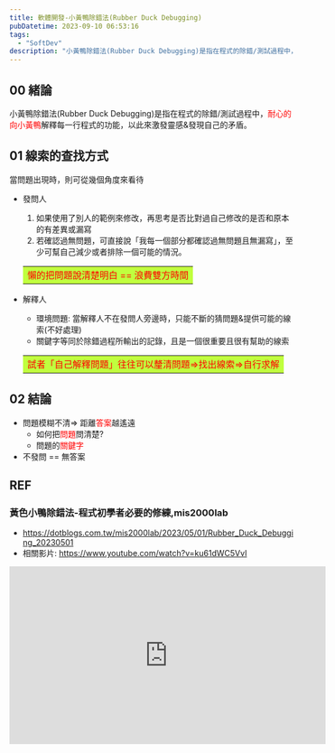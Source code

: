 ```yaml
---
title: 軟體開發-小黃鴨除錯法(Rubber Duck Debugging)
pubDatetime: 2023-09-10 06:53:16
tags:
  - "SoftDev"
description: "小黃鴨除錯法(Rubber Duck Debugging)是指在程式的除錯/測試過程中，耐心的向小黃鴨解釋每一行程式的功能，以此來激發靈感&發現自己的矛盾。"
---
```


## 00 緒論

小黃鴨除錯法(Rubber Duck Debugging)是指在程式的除錯/測試過程中，<font color=red>耐心的向小黃鴨</font>解釋每一行程式的功能，以此來激發靈感&發現自己的矛盾。

<!--more-->

## 01 線索的查找方式

當問題出現時，則可從幾個角度來看待

- 發問人

  1. 如果使用了別人的範例來修改，再思考是否比對過自己修改的是否和原本的有差異或漏寫
  2. 若確認過無問題，可直接說「我每一個部分都確認過無問題且無漏寫」，至少可幫自己減少或者排除一個可能的情況。
  <table><tr><td bgcolor=#C0FF3E>
    <font color=red>懶的把問題說清楚明白 == 浪費雙方時間</font>
  </td></tr></table>

- 解釋人
  - 環境問題: 當解釋人不在發問人旁邊時，只能不斷的猜問題&提供可能的線索(不好處理)
  - 關鍵字等同於除錯過程所輸出的記錄，且是一個很重要且很有幫助的線索
  <table><tr><td bgcolor=#C0FF3E>
    <font color=red>試者「自己解釋問題」往往可以釐清問題=>找出線索=>自行求解</font>
  </td></tr></table>

## 02 結論

- 問題模糊不清=> 距離<font color=red>答案</font>越遙遠
  - 如何把<font color=red>問題</font>問清楚?
  - 問題的<font color=red>關鍵字</font>
- 不發問 == 無答案

## REF

### 黃色小鴨除錯法-程式初學者必要的修練,mis2000lab

- https://dotblogs.com.tw/mis2000lab/2023/05/01/Rubber_Duck_Debugging_20230501
- 相關影片: https://www.youtube.com/watch?v=ku61dWC5VvI
<iframe width="560" height="315" src="https://www.youtube.com/embed/ku61dWC5VvI?si=AWYODGe-nh44ifMk" title="YouTube video player" frameborder="0" allow="accelerometer; autoplay; clipboard-write; encrypted-media; gyroscope; picture-in-picture; web-share" referrerpolicy="strict-origin-when-cross-origin" allowfullscreen></iframe>
